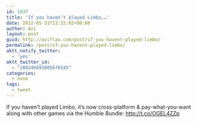 ```yaml
---
id: 1937
title: 'If you haven’t played Limbo,…'
date: 2012-05-31T13:32:02+00:00
author: Avi
layout: post
guid: http://aviflax.com/post/if-you-havent-played-limbo/
permalink: /post/if-you-havent-played-limbo/
aktt_notify_twitter:
  - 'yes'
aktt_twitter_id:
  - "208249493005676545"
categories:
  - none
tags:
  - tweet
---
```

If you haven’t played Limbo, it’s now cross-platform & pay-what-you-want along with other games via the Humble Bundle: <a href="http://t.co/OGEL4ZZp" rel="nofollow">http://t.co/OGEL4ZZp</a>